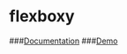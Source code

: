 # flexboxy
###[Documentation](https://moodysalem.com/flexboxy/)
###[Demo](https://moodysalem.com/flexboxy/interactive)
